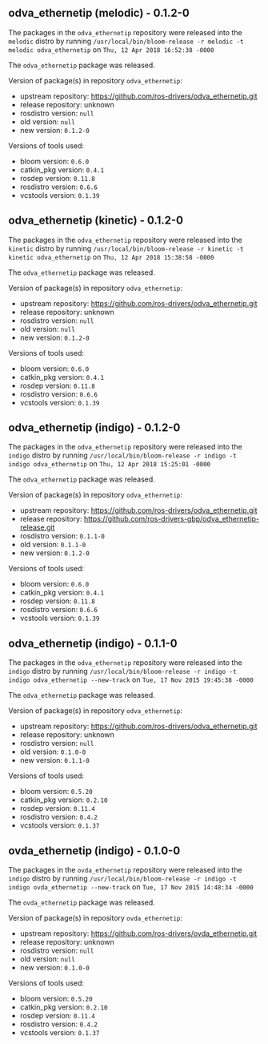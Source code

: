 ## odva_ethernetip (melodic) - 0.1.2-0

The packages in the `odva_ethernetip` repository were released into the `melodic` distro by running `/usr/local/bin/bloom-release -r melodic -t melodic odva_ethernetip` on `Thu, 12 Apr 2018 16:52:38 -0000`

The `odva_ethernetip` package was released.

Version of package(s) in repository `odva_ethernetip`:

- upstream repository: https://github.com/ros-drivers/odva_ethernetip.git
- release repository: unknown
- rosdistro version: `null`
- old version: `null`
- new version: `0.1.2-0`

Versions of tools used:

- bloom version: `0.6.0`
- catkin_pkg version: `0.4.1`
- rosdep version: `0.11.8`
- rosdistro version: `0.6.6`
- vcstools version: `0.1.39`


## odva_ethernetip (kinetic) - 0.1.2-0

The packages in the `odva_ethernetip` repository were released into the `kinetic` distro by running `/usr/local/bin/bloom-release -r kinetic -t kinetic odva_ethernetip` on `Thu, 12 Apr 2018 15:38:58 -0000`

The `odva_ethernetip` package was released.

Version of package(s) in repository `odva_ethernetip`:

- upstream repository: https://github.com/ros-drivers/odva_ethernetip.git
- release repository: unknown
- rosdistro version: `null`
- old version: `null`
- new version: `0.1.2-0`

Versions of tools used:

- bloom version: `0.6.0`
- catkin_pkg version: `0.4.1`
- rosdep version: `0.11.8`
- rosdistro version: `0.6.6`
- vcstools version: `0.1.39`


## odva_ethernetip (indigo) - 0.1.2-0

The packages in the `odva_ethernetip` repository were released into the `indigo` distro by running `/usr/local/bin/bloom-release -r indigo -t indigo odva_ethernetip` on `Thu, 12 Apr 2018 15:25:01 -0000`

The `odva_ethernetip` package was released.

Version of package(s) in repository `odva_ethernetip`:

- upstream repository: https://github.com/ros-drivers/odva_ethernetip.git
- release repository: https://github.com/ros-drivers-gbp/odva_ethernetip-release.git
- rosdistro version: `0.1.1-0`
- old version: `0.1.1-0`
- new version: `0.1.2-0`

Versions of tools used:

- bloom version: `0.6.0`
- catkin_pkg version: `0.4.1`
- rosdep version: `0.11.8`
- rosdistro version: `0.6.6`
- vcstools version: `0.1.39`


## odva_ethernetip (indigo) - 0.1.1-0

The packages in the `odva_ethernetip` repository were released into the `indigo` distro by running `/usr/local/bin/bloom-release -r indigo -t indigo odva_ethernetip --new-track` on `Tue, 17 Nov 2015 19:45:38 -0000`

The `odva_ethernetip` package was released.

Version of package(s) in repository `odva_ethernetip`:
- upstream repository: https://github.com/ros-drivers/odva_ethernetip.git
- release repository: unknown
- rosdistro version: `null`
- old version: `0.1.0-0`
- new version: `0.1.1-0`

Versions of tools used:
- bloom version: `0.5.20`
- catkin_pkg version: `0.2.10`
- rosdep version: `0.11.4`
- rosdistro version: `0.4.2`
- vcstools version: `0.1.37`


## ovda_ethernetip (indigo) - 0.1.0-0

The packages in the `ovda_ethernetip` repository were released into the `indigo` distro by running `/usr/local/bin/bloom-release -r indigo -t indigo ovda_ethernetip --new-track` on `Tue, 17 Nov 2015 14:48:34 -0000`

The `ovda_ethernetip` package was released.

Version of package(s) in repository `ovda_ethernetip`:
- upstream repository: https://github.com/ros-drivers/ovda_ethernetip.git
- release repository: unknown
- rosdistro version: `null`
- old version: `null`
- new version: `0.1.0-0`

Versions of tools used:
- bloom version: `0.5.20`
- catkin_pkg version: `0.2.10`
- rosdep version: `0.11.4`
- rosdistro version: `0.4.2`
- vcstools version: `0.1.37`


